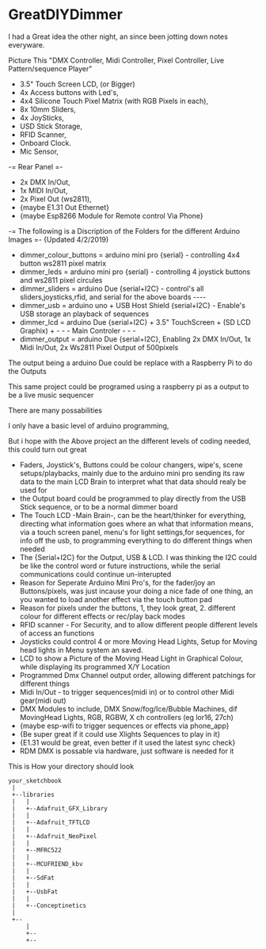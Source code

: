 # GreatDIYDimmer
I had a Great idea the other night, an since been jotting down notes everyware.

Picture This "DMX Controller, Midi Controller, Pixel Controller, Live Pattern/sequence Player"

- 3.5" Touch Screen LCD, (or Bigger)
- 4x Access buttons with Led's,
- 4x4 Silicone Touch Pixel Matrix (with RGB Pixels in each),
- 8x 10mm Sliders,
- 4x JoySticks,
- USD Stick Storage,
- RFID Scanner,
- Onboard Clock.
- Mic Sensor,

-= Rear Panel =-

- 2x DMX In/Out,
- 1x MIDI In/Out,
- 2x Pixel Out (ws2811),
- {maybe E1.31 Out Ethernet}
- {maybe Esp8266 Module for Remote control Via Phone}

-= The following is a Discription of the Folders for the different Arduino Images =-
{Updated 4/2/2019)
- dimmer_colour_buttons = arduino mini pro {serial} - controlling 4x4 button ws2811 pixel matrix
- dimmer_leds = arduino mini pro {serial} - controlling 4 joystick buttons and ws2811 pixel circules
- dimmer_sliders = arduino Due {serial+I2C} - control's all sliders,joysticks,rfid, and serial for the above boards ----
- dimmer_usb = arduino uno + USB Host Shield {serial+I2C} - Enable's USB storage an playback of sequences
- dimmer_lcd = arduino Due {serial+I2C} + 3.5" TouchScreen + (SD LCD Graphix) + - - - Main Controler - - - 
- dimmer_output = arduino Due {serial+I2C}, Enabling 2x DMX In/Out, 1x Midi In/Out, 2x Ws2811 Pixel Output of 500pixels


The output being a arduino Due could be replace with a Raspberry Pi to do the Outputs

This same project could be programed using a raspberry pi as a output to be a live music sequencer


There are many possabilities

I only have a basic level of arduino programming,

But i hope with the Above project an the different levels of coding needed, this could turn out great

- Faders, Joystick's, Buttons could be colour changers, wipe's, scene setups/playbacks, mainly due to the arduino mini pro sending its raw data to the main LCD Brain to interpret what that data should realy be used for
- the Output board could be programmed to play directly from the USB Stick sequence, or to be a normal dimmer board
- The Touch LCD -Main Brain-, can be the heart/thinker for everything, directing what information goes where an what that information means, via a touch screen panel, menu's for light settings,for sequences, for info off the usb, to programming everything to do different things when needed
- The {Serial+I2C} for the Output, USB & LCD. I was thinking the I2C could be like the control word or future instructions, while the serial communications could continue un-interupted
- Reason for Seperate Arduino Mini Pro's, for the fader/joy an Buttons/pixels, was just incause your doing a nice fade of one thing, an you wanted to load another effect via the touch button pad
- Reason for pixels under the buttons, 1, they look great, 2. different colour for different effects or rec/play back modes
- RFID scanner - For Security, and to allow different people different levels of access an functions
- Joysticks could control 4 or more Moving Head Lights, Setup for Moving head lights in Menu system an saved.
- LCD to show a Picture of the Moving Head Light in Graphical Colour, while displaying its programmed X/Y Location
- Programmed Dmx Channel output order, allowing different patchings for different things
- Midi In/Out - to trigger sequences(midi in) or to control other Midi gear(midi out)
- DMX Modules to include, DMX Snow/fog/Ice/Bubble Machines, dif MovingHead Lights, RGB, RGBW, X ch controllers (eg lor16, 27ch)
- {maybe esp-wifi to trigger sequences or effects via phone_app}
- {Be super great if it could use Xlights Sequences to play in it}
- {E1.31 would be great, even better if it used the latest sync check}
- RDM DMX is possable via hardware, just software is needed for it

This is How your directory should look

```
your_sketchbook
 |
 +--libraries
 |   |
 |   +--Adafruit_GFX_Library
 |   |
 |   +--Adafruit_TFTLCD
 |   |
 |   +--Adafruit_NeoPixel
 |   |
 |   +--MFRC522
 |   |
 |   +--MCUFRIEND_kbv
 |   |
 |   +--SdFat
 |   |
 |   +--UsbFat
 |   |
 |   +--Conceptinetics
 |
 +--
     |
     +--
     +--
```
